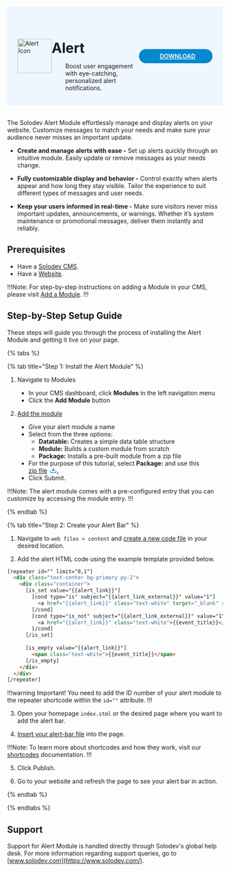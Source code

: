 #

<div style="display: flex; align-items: center; justify-content: space-between; padding: 2rem 1.5rem; margin-bottom: 2rem; background-color: #eef6ff;">
  <div style="display: flex; align-items: center; justify-content: start;">
    <img src="/static/images/icons/alert-icon.svg" alt="Alert Icon" style="width: 80px;">
    <div>
      <h1 style="margin-left: 0; font-size: 2rem; margin-bottom: 0.25rem;">Alert</h1>
      <p style="padding-left: 2rem; margin-bottom: 0;">Boost user engagement with eye-catching, personalized alert notifications.</p>
    </div>
  </div>
  <a href="https://solodev-alert.s3.us-east-1.amazonaws.com/releases/alert-latest.zip" style="background-color: #0488ce; color: #fff; padding: .5rem 2.5rem; border-radius: 20px; font-weight: 600; display: inline-flex;"><span style="padding-right: .5rem; display: inline-flex; align-items: center;"><svg xmlns="http://www.w3.org/2000/svg" viewBox="0 0 16 16" width="20" height="20" fill="#fff"><path d="M2.75 14A1.75 1.75 0 0 1 1 12.25v-2.5a.75.75 0 0 1 1.5 0v2.5c0 .138.112.25.25.25h10.5a.25.25 0 0 0 .25-.25v-2.5a.75.75 0 0 1 1.5 0v2.5A1.75 1.75 0 0 1 13.25 14Z"></path><path d="M7.25 7.689V2a.75.75 0 0 1 1.5 0v5.689l1.97-1.969a.749.749 0 1 1 1.06 1.06l-3.25 3.25a.749.749 0 0 1-1.06 0L4.22 6.78a.749.749 0 1 1 1.06-1.06l1.97 1.969Z"></path></svg></span>DOWNLOAD</a>
</div>

The Solodev Alert Module effortlessly manage and display alerts on your website. Customize messages to match your needs and make sure your audience never misses an important update.

- **Create and manage alerts with ease -** Set up alerts quickly through an intuitive module. Easily update or remove messages as your needs change.

- **Fully customizable display and behavior -** Control exactly when alerts appear and how long they stay visible. Tailor the experience to suit different types of messages and user needs.

- **Keep your users informed in real-time -** Make sure visitors never miss important updates, announcements, or warnings. Whether it’s system maintenance or promotional messages, deliver them instantly and reliably.

## Prerequisites

- Have a [Solodev CMS](/quickstart).
- Have a [Website](/workspace/websites/add-website/).

!!!Note: 
For step-by-step instructions on adding a Module in your CMS, please visit [Add a Module](/workspace/modules/add-module/).
!!!

## Step-by-Step Setup Guide

These steps will guide you through the process of installing the Alert Module and getting it live on your page.

{% tabs %}

{% tab title="Step 1: Install the Alert Module" %}

1. Navigate to Modules
<ul style="padding-left: 50px;">
  <li>In your CMS dashboard, click <strong>Modules</strong> in the left navigation menu</li>
  <li>Click the <strong>Add Module</strong> button</li>
</ul>

2. [Add the module](/workspace/modules/add-module/)
<ul style="padding-left: 50px;">
  <li>Give your alert module a name</li>
  <li>Select from the three options:
    <ul>
      <li><strong>Datatable:</strong> Creates a simple data table structure</li>
      <li><strong>Module:</strong> Builds a custom module from scratch</li>
      <li><strong>Package:</strong> Installs a pre-built module from a zip file</li>
    </ul>
  </li>
  <li>For the purpose of this tutorial, select <strong>Package:</strong> and use this <a href="https://solodev-alert.s3.us-east-1.amazonaws.com/releases/alert-latest.zip" style="display: inline-flex; align-items: center;">zip file <svg xmlns="http://www.w3.org/2000/svg" viewBox="0 0 16 16" width="16" height="16" fill="#0488ce" style="margin-left: .4rem;"><path d="M2.75 14A1.75 1.75 0 0 1 1 12.25v-2.5a.75.75 0 0 1 1.5 0v2.5c0 .138.112.25.25.25h10.5a.25.25 0 0 0 .25-.25v-2.5a.75.75 0 0 1 1.5 0v2.5A1.75 1.75 0 0 1 13.25 14Z"></path><path d="M7.25 7.689V2a.75.75 0 0 1 1.5 0v5.689l1.97-1.969a.749.749 0 1 1 1.06 1.06l-3.25 3.25a.749.749 0 0 1-1.06 0L4.22 6.78a.749.749 0 1 1 1.06-1.06l1.97 1.969Z"></path></svg>.</a></li>
  <li>Click <span class="text-blue">Submit</span>.</li>
</ul>

!!!Note:
The alert module comes with a pre-configured entry that you can customize by accessing the module entry.
!!!

{% endtab %}

{% tab title="Step 2: Create your Alert Bar" %}

1. Navigate to `web files > content` and [create a new code file](/workspace/websites/folder/add-file/) in your desired location.

2. Add the alert HTML code using the example template provided below.

```html alert-bar.tpl
[repeater id="" limit="0,1"]
  <div class="text-center bg-primary py-2">
    <div class="container">
      [is_set value="{{alert_link}}"]
        [cond type="is" subject="{{alert_link_external}}" value="1"]
          <a href="{{alert_link}}" class="text-white" target="_blank" rel="noopener noreferrer">{{event_title}}</a>
        [/cond]
        [cond type="is_not" subject="{{alert_link_external}}" value="1"]
          <a href="{{alert_link}}" class="text-white">{{event_title}}</a>
        [/cond]
      [/is_set]
      
      [is_empty value="{{alert_link}}"]
        <span class="text-white">{{event_title}}</span>
      [/is_empty]
    </div>
  </div>
[/repeater]
```

!!!warning Important!
You need to add the ID number of your alert module to the repeater shortcode within the `id=""` attribute.
!!!

<!-- {{{event_title}}} -->

3. Open your homepage `index.stml` or the desired page where you want to add the alert bar.

4. [Insert your alert-bar file](/workspace/websites/page/#add-a-file-to-page) into the page.

!!!Note:
To learn more about shortcodes and how they work, visit our [shortcodes](/shortcodes) documentation.
!!!

5. Click <span class="text-blue">Publish</span>.

6. Go to your website and refresh the page to see your alert bar in action.

{% endtab %}

{% endtabs %}

## Support

Support for Alert Module is handled directly through Solodev's global help desk. For more information regarding support queries, go to [www.solodev.com](https://www.solodev.com/).